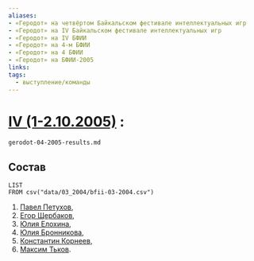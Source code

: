 ```yaml
---
aliases:
- «Геродот» на четвёртом Байкальском фестивале интеллектуальных игр
- «Геродот» на IV Байкальском фестивале интеллектуальных игр
- «Геродот» на IV БФИИ
- «Геродот» на 4-м БФИИ
- «Геродот» на 4 БФИИ
- «Геродот» на БФИИ-2005
links:
tags: 
  - выступление/команды
---
```

# [IV (1-2.10.2005)](bfii-04-2005) [ ](gerodot.md):

```{.include}
gerodot-04-2005-results.md
```

## Состав

```dataview
LIST 
FROM csv("data/03_2004/bfii-03-2004.csv")	
```

1. [Павел Петухов](petuhov_pavel-04-2005.md),
2. [Егор Щербаков](scherbakov_egor-04-2005.md),
3. [Юлия Елохина](elohina-04-2005.md),
4. [Юлия Бронникова](bronnikova_yuliya-04-2005.md),
5. [Константин Корнеев](korneev-04-2005.md),
6. [Максим Тьков](tkov-04-2005.md).

